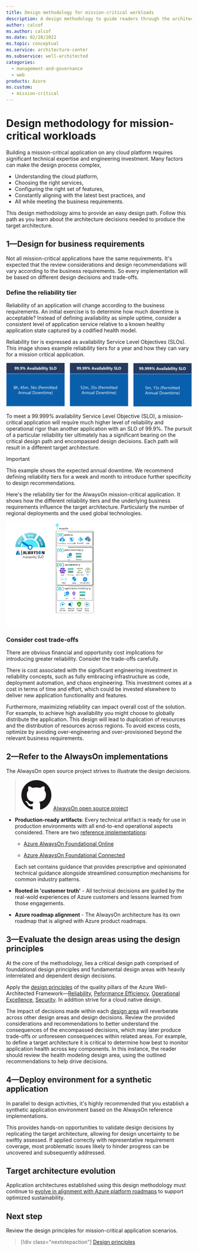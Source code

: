 ```yaml
---
title: Design methodology for mission-critical workloads
description: A design methodology to guide readers through the architectural process of building a mature mission-critical application on Microsoft Azure.
author: calcof
ms.author: calcof
ms.date: 02/28/2022
ms.topic: conceptual
ms.service: architecture-center
ms.subservice: well-architected
categories:
  - management-and-governance
  - web
products: Azure
ms.custom:
  - mission-critical
---
```


# Design methodology for mission-critical workloads

Building a mission-critical application on any cloud platform requires significant technical expertise and engineering investment. Many factors can make the design process complex,
- Understanding the cloud platform, 
- Choosing the right services, 
- Configuring the right set of features, 
- Constantly aligning with the latest best practices, and 
- All while meeting the business requirements. 

This design methodology aims to provide an easy design path. Follow this path as you learn about the architecture decisions needed to produce the target architecture.

<!insert visual>

## 1&mdash;Design for business requirements

Not all mission-critical applications have the same requirements. It's expected that the review considerations and design recommendations will vary according to the business requirements. So every implementation will be based on different design decisions and trade-offs.

### Define the reliability tier

Reliability of an application will change according to the business requirements. An initial exercise is to determine how much downtime is acceptable? Instead of defining availability as simple uptime, consider a consistent level of application service relative to a known healthy application state captured by a codified health model.

Reliability tier is expressed as availability Service Level Objectives (SLOs). This image shows example reliability tiers for a year and how they can vary for a mission critical application.  

![AlwaysOn Reliability Tiers](./images/alwayson-reliability-tiers.png "AlwaysOn Reliability Tiers")

To meet a 99.999% availability Service Level Objective (SLO), a mission-critical application will require much higher level of reliability and operational rigor than another application with an SLO of 99.9%. The pursuit of a particular reliability tier ultimately has a significant bearing on the critical design path and encompassed design decisions. Each path will result in a different target architecture.

> [!IMPORTANT]
> This example shows the expected annual downtime. We recommend defining reliability tiers for a week and month to introduce further specificity to design recommendations.

Here's the reliability tier for the AlwaysOn mission-critical application. It shows how the different reliability tiers and the underlying business requirements influence the target architecture. Particularly the number of regional deployments and the used global technologies.

![AlwaysOn Reliability Tiers](./images/alwayson-slo.gif "AlwaysOn Reliability Tiers")

### Consider cost trade-offs
There are obvious financial and opportunity cost implications for introducing greater reliability. Consider the trade-offs carefully.

There is cost associated with the significant engineering investment in reliability concepts, such as fully embracing infrastructure as code, deployment automation, and chaos engineering. This investment comes at a cost in terms of time and effort, which could be invested elsewhere to deliver new application functionality and features.

Furthermore, maximizing reliability can impact overall cost of the solution. For example, to achieve high availability you might choose to globally distribute the application. This design will lead to duplication of resources and the distribution of resources across regions. To avoid excess costs, optimize by avoiding over-engineering and over-provisioned beyond the relevant business requirements.

## 2&mdash;Refer to the AlwaysOn implementations
The AlwaysOn open source project strives to illustrate the design decisions.

> ![GitHub logo](./../_images/github.svg) [AlwaysOn open source project](http://github.com/azure/alwayson)

- **Production-ready artifacts**: Every technical artifact is ready for use in production environments with all end-to-end operational aspects considered. There are two [reference implementations](mission-critical-overview.md#illustrative-examples):

  - [Azure AlwaysOn Foundational Online](https://github.com/azure/alwayson-foundational-online)

  - [Azure AlwaysOn Foundational Connected](https://github.com/azure/alwayson-foundational-connected) 

  Each set contains guidance that provides prescriptive and opinionated technical guidance alongside streamlined consumption mechanisms for common industry patterns.

- **Rooted in 'customer truth'** - All technical decisions are guided by the real-wold experiences of Azure customers and lessons learned from those engagements.

- **Azure roadmap alignment** - The AlwaysOn architecture has its own roadmap that is aligned with Azure product roadmaps.

## 3&mdash;Evaluate the design areas using the design principles

At the core of the methodology, lies a critical design path comprised of foundational design principles and fundamental design areas with heavily interrelated and dependent design decisions.

Apply the [design principles](mission-critical-design-principles.md) of the quality pillars of the Azure Well-Architected Framework&mdash;[Reliability](/azure/architecture/framework/#reliability), [Peformance Efficiency](/azure/architecture/framework/scalability/), [Operational Excellence](/azure/architecture/framework/devops/), [Security](/azure/architecture/framework/security/). In addition strive for a cloud native design. 

The impact of decisions made within each [design area](mission-critical-design-areas.md) will reverberate across other design areas and design decisions. Review the provided considerations and recommendations to better understand the consequences of the encompassed decisions, which may later produce trade-offs or unforeseen consequences within related areas. For example, to define a target architecture it is critical to determine how best to monitor application health across key components. In this instance, the reader should review the health modeling design area, using the outlined recommendations to help drive decisions.

## 4&mdash;Deploy environment for a synthetic application

In parallel to design activities, it's highly recommended that you establish a synthetic application environment based on the AlwaysOn reference implementations.

This provides hands-on opportunities to validate design decisions by replicating the target architecture, allowing for design uncertainty to be swiftly assessed. If applied correctly with representative requirement coverage, most problematic issues likely to hinder progress can be uncovered and subsequently addressed.

## Target architecture evolution

Application architectures established using this design methodology must continue to [evolve in alignment with Azure platform roadmaps](/azure/architecture/guide/design-principles/design-for-evolution) to support optimized sustainability.

## Next step

Review  the design principles for mission-critical application scenarios.

> [!div class="nextstepaction"]
> [Design principles](mission-critical-design-principles.md)

